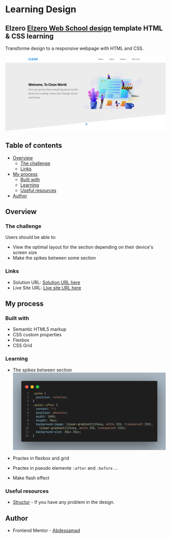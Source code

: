 # Learning Design

## Elzero [Elzero Web School design](https://elzero.org/) template HTML & CSS learning

Transforme  design to a responsive webpage with HTML and CSS.

![](./assets/Screenshot-elzero.png)

## Table of contents

- [Overview](#overview)
  - [The challenge](#the-challenge)
  - [Links](#links)
- [My process](#my-process)
  - [Built with](#built-with)
  - [Learning](#learning)
  - [Useful resources](#useful-resources)
- [Author](#author)


## Overview

### The challenge

Users should be able to:

- View the optimal layout for the section depending on their device's screen size
- Make the spikes between some section

### Links

- Solution URL: [Solution URL here](https://github.com/cd-wb/elzero_template)
- Live Site URL: [Live site URL here](https://cd-wb.github.io/elzero_template)

## My process

### Built with

- Semantic HTML5 markup
- CSS custom properties
- Flexbox
- CSS Grid

### Learning

- The spikes between section
![spkies](./assets/spike.png)

- Practex in flexbox and grid
- Practex in pseudo elemente `:after` and `:before` ...
- Make flash effect

### Useful resources

- [Structur](https://www.youtube.com/playlist?list=PLDoPjvoNmBAzHSjcR-HnW9tnxyuye8KbF) - If you have any problem in the design.

## Author

- Frontend Mentor - [Abdessamad](https://www.frontendmentor.io/profile/kop-left)
